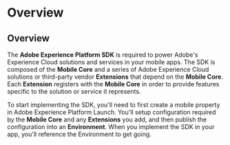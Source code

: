 # Overview

## Overview

The **Adobe Experience Platform SDK** is required to power Adobe's Experience Cloud solutions and services in your mobile apps. The SDK is composed of the **Mobile Core** and a series of Adobe Experience Cloud solutions or third-party vendor **Extensions** that depend on the **Mobile Core**. Each **Extension** registers with the **Mobile Core** in order to provide features specific to the solution or service it represents.

To start implementing the SDK, you'll need to first create a mobile property in Adobe Experience Platform Launch. You'll setup configuration required by the **Mobile Core** and any **Extensions** you add, and then publish the configuration into an **Environment**. When you implement the SDK in your app, you'll reference the Environment to get going.




